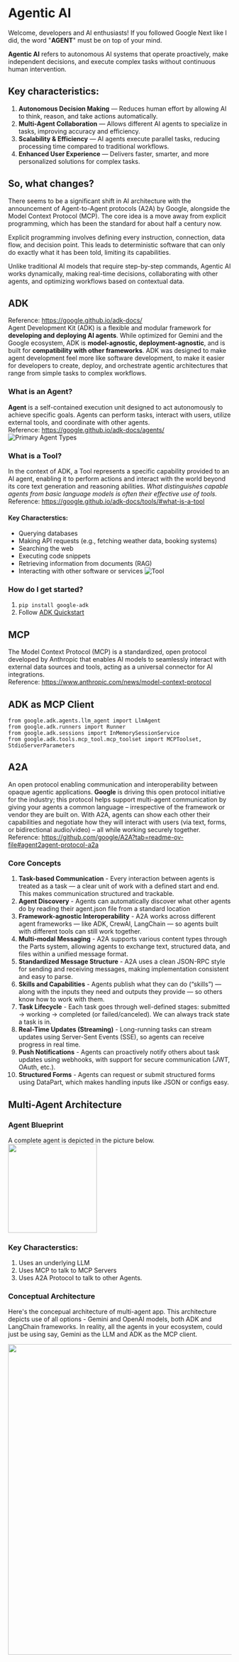 # Agentic AI
Welcome, developers and AI enthusiasts! If you followed Google Next like I did, the word "**AGENT**" must be on top of your mind. 

**Agentic AI** refers to autonomous AI systems that operate proactively, make independent decisions, and execute complex tasks without continuous human intervention.

## Key characteristics:
1. **Autonomous Decision Making** — Reduces human effort by allowing AI to think, reason, and take actions automatically.
2. **Multi-Agent Collaboration** — Allows different AI agents to specialize in tasks, improving accuracy and efficiency.
3. **Scalability & Efficiency** — AI agents execute parallel tasks, reducing processing time compared to traditional workflows.
4. **Enhanced User Experience** — Delivers faster, smarter, and more personalized solutions for complex tasks.

## So, what changes?
There seems to be a significant shift in AI architecture with the announcement of Agent-to-Agent protocols (A2A) by Google, alongside the Model Context Protocol (MCP). The core idea is a move away from explicit programming, which has been the standard for about half a century now.

Explicit programming involves defining every instruction, connection, data flow, and decision point. This leads to deterministic software that can only do exactly what it has been told, limiting its capabilities.

Unlike traditional AI models that require step-by-step commands, Agentic AI works dynamically, making real-time decisions, collaborating with other agents, and optimizing workflows based on contextual data.

## ADK
Reference: https://google.github.io/adk-docs/  
Agent Development Kit (ADK) is a flexible and modular framework for **developing and deploying AI agents**. While optimized for Gemini and the Google ecosystem, ADK is **model-agnostic, deployment-agnostic**, and is built for **compatibility with other frameworks**. ADK was designed to make agent development feel more like software development, to make it easier for developers to create, deploy, and orchestrate agentic architectures that range from simple tasks to complex workflows.

### What is an Agent?
**Agent** is a self-contained execution unit designed to act autonomously to achieve specific goals. Agents can perform tasks, interact with users, utilize external tools, and coordinate with other agents.  
Reference: https://google.github.io/adk-docs/agents/  
![Primary Agent Types](images/adk-primary-agent-types.png)  

### What is a Tool?
In the context of ADK, a Tool represents a specific capability provided to an AI agent, enabling it to perform actions and interact with the world beyond its core text generation and reasoning abilities. _What distinguishes capable agents from basic language models is often their effective use of tools._
Reference: https://google.github.io/adk-docs/tools/#what-is-a-tool  
#### Key Characterstics:
- Querying databases
- Making API requests (e.g., fetching weather data, booking systems)
- Searching the web
- Executing code snippets
- Retrieving information from documents (RAG)
- Interacting with other software or services
![Tool](images/adk-tool.png)

### How do I get started?
1. ```pip install google-adk```  
2. Follow [ADK Quickstart](https://google.github.io/adk-docs/get-started/quickstart/)  

## MCP
The Model Context Protocol (MCP) is a standardized, open protocol developed by Anthropic that enables AI models to seamlessly interact with external data sources and tools, acting as a universal connector for AI integrations.  
Reference: https://www.anthropic.com/news/model-context-protocol  

## ADK as MCP Client
```
from google.adk.agents.llm_agent import LlmAgent
from google.adk.runners import Runner
from google.adk.sessions import InMemorySessionService
from google.adk.tools.mcp_tool.mcp_toolset import MCPToolset, StdioServerParameters
```


## A2A
An open protocol enabling communication and interoperability between opaque agentic applications. **Google** is driving this open protocol initiative for the industry; this protocol helps support multi-agent communication by giving your agents a common language – irrespective of the framework or vendor they are built on. With A2A, agents can show each other their capabilities and negotiate how they will interact with users (via text, forms, or bidirectional audio/video) – all while working securely together.  
Reference: https://github.com/google/A2A?tab=readme-ov-file#agent2agent-protocol-a2a   

### Core Concepts
1. **Task-based Communication** - Every interaction between agents is treated as a task — a clear unit of work with a defined start and end. This makes communication structured and trackable. 
2. **Agent Discovery** - Agents can automatically discover what other agents do by reading their agent.json file from a standard location
3. **Framework-agnostic Interoperability** - A2A works across different agent frameworks — like ADK, CrewAI, LangChain — so agents built with different tools can still work together.
4. **Multi-modal Messaging** - A2A supports various content types through the Parts system, allowing agents to exchange text, structured data, and files within a unified message format.  
5. **Standardized Message Structure** - A2A uses a clean JSON-RPC style for sending and receiving messages, making implementation consistent and easy to parse.  
6. **Skills and Capabilities** - Agents publish what they can do (“skills”) — along with the inputs they need and outputs they provide — so others know how to work with them. 
7. **Task Lifecycle** - Each task goes through well-defined stages: submitted → working → completed (or failed/canceled). We can always track state a task is in.  
8. **Real-Time Updates (Streaming)** - Long-running tasks can stream updates using Server-Sent Events (SSE), so agents can receive progress in real time.
9. **Push Notifications** - Agents can proactively notify others about task updates using webhooks, with support for secure communication (JWT, OAuth, etc.).
10. **Structured Forms** - Agents can request or submit structured forms using DataPart, which makes handling inputs like JSON or configs easy.

## Multi-Agent Architecture

### Agent Blueprint
A complete agent is depicted in the picture below.  
<img src="images/agent-blueprint.png" width="200"/>
### Key Characterstics:
1. Uses an underlying LLM
2. Uses MCP to talk to MCP Servers
3. Uses A2A Protocol to talk to other Agents.

### Conceptual Architecture
Here's the concepual architecture of multi-agent app. This architecture depicts use of all options - Gemini and OpenAI models, both ADK and LangChain frameworks. In reality, all the agents in your ecosystem, could just be using say, Gemini as the LLM and ADK as the MCP client.

<img src="images/multi-agent-architecture.png" width="700"/>